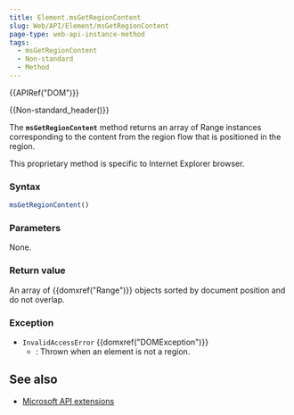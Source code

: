 ```yaml
---
title: Element.msGetRegionContent
slug: Web/API/Element/msGetRegionContent
page-type: web-api-instance-method
tags:
  - msGetRegionContent
  - Non-standard
  - Method
---
```


{{APIRef("DOM")}}

{{Non-standard_header()}}

The **`msGetRegionContent`**  method returns an array of Range instances corresponding to the content from the region flow that is positioned in the region.

This proprietary method is specific to Internet Explorer browser.

### Syntax

```js
msGetRegionContent()
```

### Parameters

None.

### Return value

An array of {{domxref("Range")}} objects sorted by document position and do not overlap.

### Exception

- `InvalidAccessError` {{domxref("DOMException")}}
  - : Thrown when an element is not a region.

## See also

- [Microsoft API extensions](/en-US/docs/Web/API/Microsoft_Extensions)
